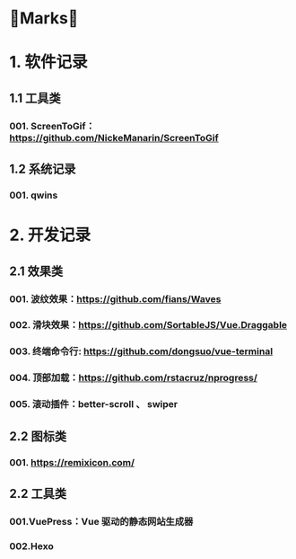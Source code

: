 # 📂Marks📂

# 1. 软件记录
## 1.1 工具类
### 001. ScreenToGif：https://github.com/NickeManarin/ScreenToGif

## 1.2 系统记录
### 001. qwins

# 2. 开发记录
## 2.1 效果类
### 001. 波纹效果：https://github.com/fians/Waves
### 002. 滑块效果：https://github.com/SortableJS/Vue.Draggable
### 003. 终端命令行: https://github.com/dongsuo/vue-terminal
### 004. 顶部加载：https://github.com/rstacruz/nprogress/
### 005. 滚动插件：better-scroll 、 swiper

## 2.2 图标类
### 001. https://remixicon.com/

## 2.2 工具类
### 001.VuePress：Vue 驱动的静态网站生成器
### 002.Hexo